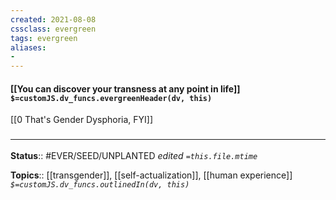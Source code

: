 ```yaml
---
created: 2021-08-08
cssclass: evergreen
tags: evergreen
aliases:
- 
---
```


#### [[You can discover your transness at any point in life]] `$=customJS.dv_funcs.evergreenHeader(dv, this)`

[[0 That's Gender Dysphoria, FYI]]
### <hr class="footnote"/>

**Status**:: #EVER/SEED/UNPLANTED 
*edited `=this.file.mtime`*

**Topics**:: [[transgender]], [[self-actualization]], [[human experience]]
*`$=customJS.dv_funcs.outlinedIn(dv, this)`*

